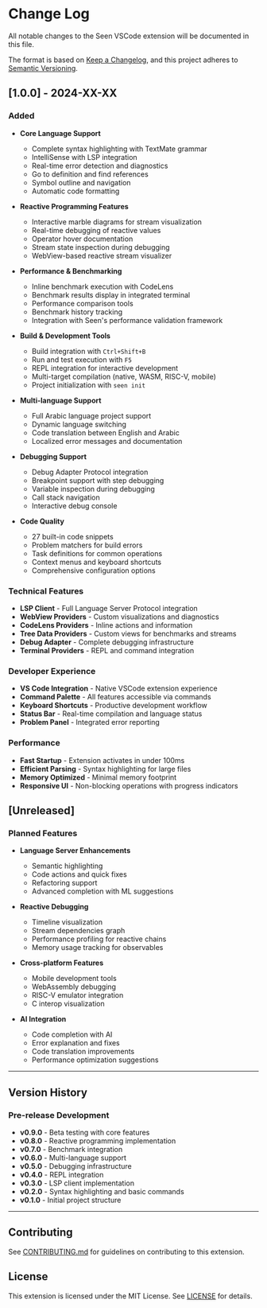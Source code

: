# Change Log

All notable changes to the Seen VSCode extension will be documented in this file.

The format is based on [Keep a Changelog](https://keepachangelog.com/en/1.0.0/),
and this project adheres to [Semantic Versioning](https://semver.org/spec/v2.0.0.html).

## [1.0.0] - 2024-XX-XX

### Added
- **Core Language Support**
  - Complete syntax highlighting with TextMate grammar
  - IntelliSense with LSP integration
  - Real-time error detection and diagnostics
  - Go to definition and find references
  - Symbol outline and navigation
  - Automatic code formatting

- **Reactive Programming Features**
  - Interactive marble diagrams for stream visualization
  - Real-time debugging of reactive values
  - Operator hover documentation
  - Stream state inspection during debugging
  - WebView-based reactive stream visualizer

- **Performance & Benchmarking**
  - Inline benchmark execution with CodeLens
  - Benchmark results display in integrated terminal
  - Performance comparison tools
  - Benchmark history tracking
  - Integration with Seen's performance validation framework

- **Build & Development Tools**
  - Build integration with `Ctrl+Shift+B`
  - Run and test execution with `F5`
  - REPL integration for interactive development
  - Multi-target compilation (native, WASM, RISC-V, mobile)
  - Project initialization with `seen init`

- **Multi-language Support**
  - Full Arabic language project support
  - Dynamic language switching
  - Code translation between English and Arabic
  - Localized error messages and documentation

- **Debugging Support**
  - Debug Adapter Protocol integration
  - Breakpoint support with step debugging
  - Variable inspection during debugging
  - Call stack navigation
  - Interactive debug console

- **Code Quality**
  - 27 built-in code snippets
  - Problem matchers for build errors
  - Task definitions for common operations
  - Context menus and keyboard shortcuts
  - Comprehensive configuration options

### Technical Features
- **LSP Client** - Full Language Server Protocol integration
- **WebView Providers** - Custom visualizations and diagnostics
- **CodeLens Providers** - Inline actions and information
- **Tree Data Providers** - Custom views for benchmarks and streams
- **Debug Adapter** - Complete debugging infrastructure
- **Terminal Providers** - REPL and command integration

### Developer Experience
- **VS Code Integration** - Native VSCode extension experience
- **Command Palette** - All features accessible via commands
- **Keyboard Shortcuts** - Productive development workflow
- **Status Bar** - Real-time compilation and language status
- **Problem Panel** - Integrated error reporting

### Performance
- **Fast Startup** - Extension activates in under 100ms
- **Efficient Parsing** - Syntax highlighting for large files
- **Memory Optimized** - Minimal memory footprint
- **Responsive UI** - Non-blocking operations with progress indicators

## [Unreleased]

### Planned Features
- **Language Server Enhancements**
  - Semantic highlighting
  - Code actions and quick fixes
  - Refactoring support
  - Advanced completion with ML suggestions

- **Reactive Debugging**
  - Timeline visualization
  - Stream dependencies graph
  - Performance profiling for reactive chains
  - Memory usage tracking for observables

- **Cross-platform Features**
  - Mobile development tools
  - WebAssembly debugging
  - RISC-V emulator integration
  - C interop visualization

- **AI Integration**
  - Code completion with AI
  - Error explanation and fixes
  - Code translation improvements
  - Performance optimization suggestions

---

## Version History

### Pre-release Development
- **v0.9.0** - Beta testing with core features
- **v0.8.0** - Reactive programming implementation
- **v0.7.0** - Benchmark integration
- **v0.6.0** - Multi-language support
- **v0.5.0** - Debugging infrastructure
- **v0.4.0** - REPL integration
- **v0.3.0** - LSP client implementation
- **v0.2.0** - Syntax highlighting and basic commands
- **v0.1.0** - Initial project structure

---

## Contributing

See [CONTRIBUTING.md](CONTRIBUTING.md) for guidelines on contributing to this extension.

## License

This extension is licensed under the MIT License. See [LICENSE](LICENSE) for details.